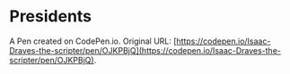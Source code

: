# Presidents

A Pen created on CodePen.io. Original URL: [https://codepen.io/Isaac-Draves-the-scripter/pen/OJKPBjQ](https://codepen.io/Isaac-Draves-the-scripter/pen/OJKPBjQ).

